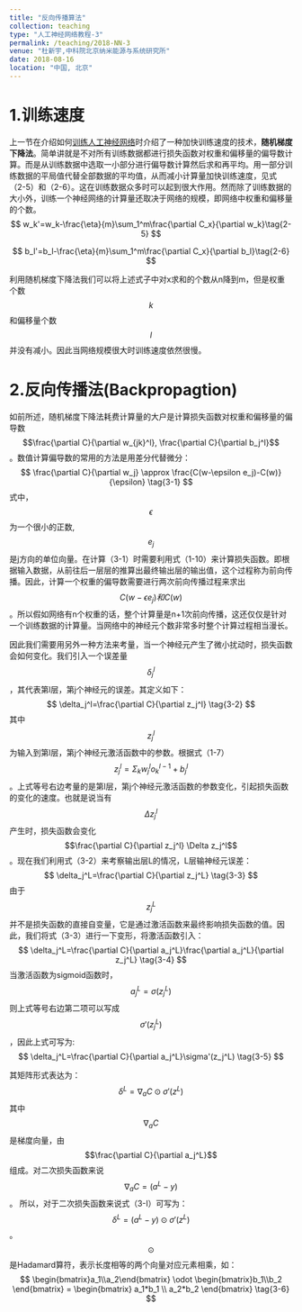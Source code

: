 ```yaml
---
title: "反向传播算法"
collection: teaching
type: "人工神经网络教程-3"
permalink: /teaching/2018-NN-3
venue: "杜新宇,中科院北京纳米能源与系统研究所"
date: 2018-08-16
location: "中国, 北京"
---
```


<script type="text/javascript" src="http://cdn.mathjax.org/mathjax/latest/MathJax.js?config=default"></script>

# 1.训练速度

上一节在介绍如何[训练人工神经网络](http://duxinyu.cn//teaching/2018-NN-2)时介绍了一种加快训练速度的技术，<b>随机梯度下降法</b>。简单讲就是不对所有训练数据都进行损失函数对权重和偏移量的偏导数计算。而是从训练数据中选取一小部分进行偏导数计算然后求和再平均。用一部分训练数据的平局值代替全部数据的平均值，从而减小计算量加快训练速度，见式（2-5）和（2-6）。这在训练数据众多时可以起到很大作用。然而除了训练数据的大小外，训练一个神经网络的计算量还取决于网络的规模，即网络中权重和偏移量的个数。
$$
w_k'=w_k-\frac{\eta}{m}\sum_1^m\frac{\partial C_x}{\partial w_k}\tag{2-5}
$$

$$
b_l'=b_l-\frac{\eta}{m}\sum_1^m\frac{\partial C_x}{\partial b_l}\tag{2-6}
$$

利用随机梯度下降法我们可以将上述式子中对x求和的个数从n降到m，但是权重个数$$k$$和偏移量个数$$l$$并没有减小。因此当网络规模很大时训练速度依然很慢。



# 2.反向传播法(Backpropagtion)

如前所述，随机梯度下降法耗费计算量的大户是计算损失函数对权重和偏移量的偏导数$$\frac{\partial C}{\partial w_{jk}^l}, \frac{\partial C}{\partial b_j^l}$$。数值计算偏导数的常用的方法是用差分代替微分：
$$
\frac{\partial C}{\partial w_j} \approx \frac{C(w-\epsilon e_j)-C(w)}{\epsilon} \tag{3-1}
$$
式中，$$\epsilon$$为一个很小的正数, $$e_j$$是j方向的单位向量。在计算（3-1）时需要利用式（1-10）来计算损失函数。即根据输入数据，从前往后一层层的推算出最终输出层的输出值，这个过程称为前向传播。因此，计算一个权重的偏导数需要进行两次前向传播过程来求出$$C(w-\epsilon e_j)和C(w)$$。所以假如网络有n个权重的话，整个计算量是n+1次前向传播，这还仅仅是针对一个训练数据的计算量。当网络中的神经元个数非常多时整个计算过程相当漫长。



因此我们需要用另外一种方法来考量，当一个神经元产生了微小扰动时，损失函数会如何变化。我们引入一个误差量$$\delta_j^l$$，其代表第l层，第j个神经元的误差。其定义如下：
$$
\delta_j^l=\frac{\partial C}{\partial z_j^l} \tag{3-2}
$$
其中$$z_j^l$$为输入到第l层，第j个神经元激活函数中的参数。根据式（1-7）$$z_j^l=\Sigma_k w_j^lo_k^{l-1}+b_j^l$$。上式等号右边考量的是第l层，第j个神经元激活函数的参数变化，引起损失函数的变化的速度。也就是说当有$$\Delta z_j^l$$产生时，损失函数会变化$$\frac{\partial C}{\partial z_j^l} \Delta z_j^l$$。现在我们利用式（3-2）来考察输出层L的情况，L层输神经元误差：
$$
\delta_j^L=\frac{\partial C}{\partial z_j^L} \tag{3-3}
$$
由于$$z_j^L$$并不是损失函数的直接自变量，它是通过激活函数来最终影响损失函数的值。因此，我们将式（3-3）进行一下变形，将激活函数引入：
$$
\delta_j^L=\frac{\partial C}{\partial a_j^L}\frac{\partial a_j^L}{\partial z_j^L} \tag{3-4}
$$
当激活函数为sigmoid函数时，$$a_j^L=\sigma(z_j^L)$$则上式等号右边第二项可以写成$$\sigma'(z_j^L)$$，因此上式可写为:
$$
\delta_j^L=\frac{\partial C}{\partial a_j^L}\sigma'(z_j^L) \tag{3-5}
$$


其矩阵形式表达为：
$$
\delta^L=\nabla_a C \odot \sigma'(z^L) \tag{3-I}
$$
其中$$\nabla_aC$$是梯度向量，由$$\frac{\partial C}{\partial a_j^L}$$组成。对二次损失函数来说$$\nabla_aC=(a^L-y)$$。 所以，对于二次损失函数来说式（3-I）可写为：$$\delta^L=(a^L-y)\odot \sigma'(z^L) \tag{3-I}$$。$$\odot$$是Hadamard算符，表示长度相等的两个向量对应元素相乘，如：
$$
\begin{bmatrix}a_1\\a_2\end{bmatrix} \odot \begin{bmatrix}b_1\\b_2 \end{bmatrix} = \begin{bmatrix} a_1*b_1 \\ a_2*b_2 \end{bmatrix} \tag{3-6}
$$
